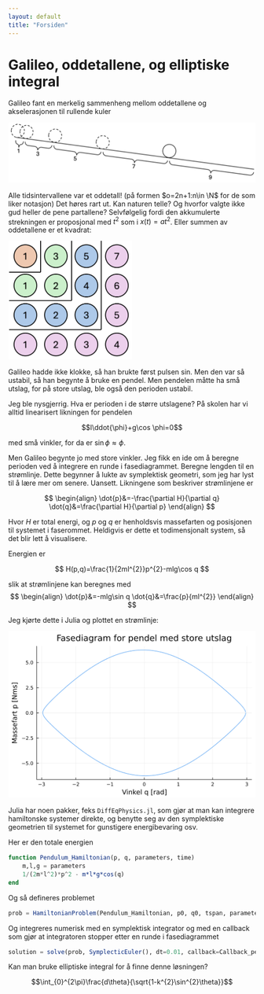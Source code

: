 ```yaml
---
layout: default
title: "Forsiden"
---
```


# Galileo, oddetallene, og elliptiske integral

Galileo fant en merkelig sammenheng mellom oddetallene og akselerasjonen til rullende kuler

[![Galileos forsøk på rullende kuler](img/rullendeplan.png)](img/rullendeplan.png)

Alle tidsintervallene var et oddetall! (på formen $o=2n+1:n\in \N$ for de som liker notasjon) Det høres rart ut. Kan naturen telle? Og hvorfor valgte ikke gud heller de pene partallene? Selvfølgelig fordi den akkumulerte strekningen er proposjonal med $t^2$ som i $x(t) = at^2$. Eller summen av oddetallene er et kvadrat:

[<img src="img/sumavoddetall.png" style="max-width:50%;" alt="Summen av oddetallene er et kvadrat">](img/sumavoddetall.png)

Galileo hadde ikke klokke, så han brukte først pulsen sin. Men den var så ustabil, så han begynte å bruke en pendel. Men pendelen måtte ha små utslag, for på store utslag, ble også den perioden ustabil.

Jeg ble nysgjerrig. Hva er perioden i de større utslagene? På skolen har vi alltid linearisert likningen for pendelen 

$$l\ddot{\phi}+g\cos \phi=0$$

med små vinkler, for da er $\sin \phi \approx \phi$.

Men Galileo begynte jo med store vinkler. Jeg fikk en ide om å beregne perioden ved å integrere en runde i fasediagrammet. Beregne lengden til en strømlinje. Dette begynner å lukte av symplektisk geometri, som jeg har lyst til å lære mer om senere. Uansett. Likningene som beskriver strømlinjene er

$$
\begin{align}
\dot{p}&=-\frac{\partial H}{\partial q}
\dot{q}&=\frac{\partial H}{\partial p}
\end{align}
$$

Hvor $H$ er total energi, og $p$ og $q$ er henholdsvis massefarten og posisjonen til systemet i faserommet. Heldigvis er dette et todimensjonalt system, så det blir lett å visualisere.

Energien er

$$
H(p,q)=\frac{1}{2ml^{2}}p^{2}-mlg\cos q
$$

slik at strømlinjene kan beregnes med
$$
\begin{align}
\dot{p}&=-mlg\sin q
\dot{q}&=\frac{p}{ml^{2}}
\end{align}
$$

Jeg kjørte dette i Julia og plottet en strømlinje:

[![Strømlinje store utslag](img/pendelfasediagram.png)](img/pendelfasediagram.png)

Julia har noen pakker, feks ``DiffEqPhysics.jl``, som gjør at man kan integrere hamiltonske systemer direkte, og benytte seg av den symplektiske geometrien til systemet for gunstigere energibevaring osv.

Her er den totale energien
```julia
function Pendulum_Hamiltonian(p, q, parameters, time)
	m,l,g = parameters
	1/(2m*l^2)*p^2 - m*l*g*cos(q)
end
```

Og så defineres problemet
```julia
prob = HamiltonianProblem(Pendulum_Hamiltonian, p0, q0, tspan, parameters)
```
Og integreres numerisk med en symplektisk integrator og med en callback som gjør at integratoren stopper etter en runde i fasediagrammet

```julia
solution = solve(prob, SymplecticEuler(), dt=0.01, callback=Callback_pendulum)
```

Kan man bruke elliptiske integral for å finne denne løsningen?

$$\int_{0}^{2\pi}\frac{d\theta}{\sqrt{1-k^{2}\sin^{2}\theta}}$$